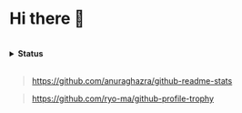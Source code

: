 # Hi there 👋

<br>

<details>
  <summary><strong>Status</strong></summary>
  <div align=center>
    <img alt="trophy" src="https://github-profile-trophy.vercel.app/?username=yuto-kimura-g&column=5&margin-w=15&margin-h=5" />
    <img alt="stats" src="https://github-readme-stats.vercel.app/api?username=yuto-kimura-g&show_icons=true&number_format=long" />
    <img alt="top-lang" src="https://github-readme-stats.vercel.app/api/top-langs/?username=yuto-kimura-g&layout=donut" />
  </div>
</details>

<br>

> https://github.com/anuraghazra/github-readme-stats

> https://github.com/ryo-ma/github-profile-trophy


<!-- The default template below -->
<!--
### Hi there 👋

**yuto-kimura-g** is a ✨ _special_ ✨ repository because its `README.md` (this file) appears on your GitHub profile.

Here are some ideas to get you started:

- 🔭 I’m currently working on ...
- 🌱 I’m currently learning ...
- 👯 I’m looking to collaborate on ...
- 🤔 I’m looking for help with ...
- 💬 Ask me about ...
- 📫 How to reach me: ...
- 😄 Pronouns: ...
- ⚡ Fun fact: ...
-->
